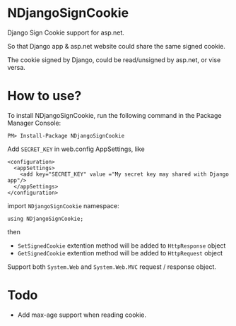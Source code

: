 # NDjangoSignCookie

Django Sign Cookie support for asp.net.

So that Django app & asp.net website could share the same signed cookie.

The cookie signed by Django, could be read/unsigned by asp.net, or vise versa.

# How to use?

To install NDjangoSignCookie, run the following command in the Package Manager Console:

	PM> Install-Package NDjangoSignCookie

Add `SECRET_KEY` in web.config AppSettings, like

```
<configuration>
  <appSettings>
    <add key="SECRET_KEY" value ="My secret key may shared with Django app"/>
  </appSettings>
</configuration>
```

import `NDjangoSignCookie` namespace:

    using NDjangoSignCookie;

then 

* `SetSignedCookie` extention method will be added to `HttpResponse` object
* `GetSignedCookie` extention method will be added to `HttpRequest` object

Support both `System.Web` and `System.Web.MVC` request / response object.

# Todo

* Add max-age support when reading cookie.
